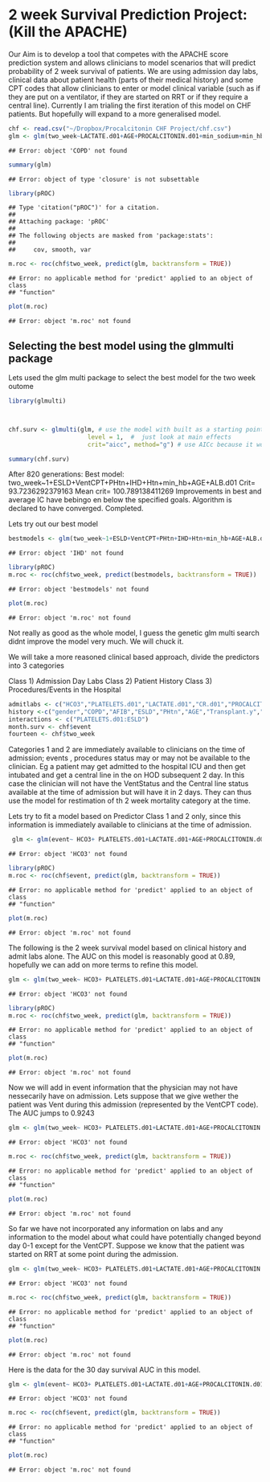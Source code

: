 2 week Survival Prediction Project: (Kill the APACHE)
========================================================

Our Aim is to develop a tool that competes with the APACHE score prediction system and allows clinicians to model scenarios that will predict probability of 2 week survival of patients. We are using admission day labs, clinical data about patient health (parts of their medical history) and some CPT codes that allow clinicians to enter or model clinical variable (such as if they are put on a ventilator, if they are started on RRT or if they require a central line). Currently I am trialing the first iteration of this model on CHF patients. But hopefully will expand to a more generalised model.



```r
chf <- read.csv("~/Dropbox/Procalcitonin CHF Project/chf.csv")
glm <- glm(two_week~LACTATE.d01+AGE+PROCALCITONIN.d01+min_sodium+min_hb+gender+devaki+rrtbin+COPD+CR.d01+AFIB+ALB.d01+ESLD+PHtn+Transplant.y+IHD+VentCPT+CatheterCPT, data=chf, family=binomial(link=logit), na.action=na.exclude)
```

```
## Error: object 'COPD' not found
```

```r
summary(glm)
```

```
## Error: object of type 'closure' is not subsettable
```

```r
library(pROC)
```

```
## Type 'citation("pROC")' for a citation.
## 
## Attaching package: 'pROC'
## 
## The following objects are masked from 'package:stats':
## 
##     cov, smooth, var
```

```r
m.roc <- roc(chf$two_week, predict(glm, backtransform = TRUE))
```

```
## Error: no applicable method for 'predict' applied to an object of class
## "function"
```

```r
plot(m.roc)
```

```
## Error: object 'm.roc' not found
```

## Selecting the best model using the glmmulti package

Lets used the glm multi package to select the best model for the two week outome


```r
library(glmulti)



chf.surv <- glmulti(glm, # use the model with built as a starting point
                      level = 1,  #  just look at main effects
                      crit="aicc", method="g") # use AICc because it works better than AIC for small sample sizes)

summary(chf.surv)
```

After 820 generations:
Best model: two_week~1+ESLD+VentCPT+PHtn+IHD+Htn+min_hb+AGE+ALB.d01
Crit= 93.7236292379163
Mean crit= 100.789138411269
Improvements in best and average IC have bebingo en below the specified goals.
Algorithm is declared to have converged.
Completed.


Lets try out our  best model

```r
bestmodels <- glm(two_week~1+ESLD+VentCPT+PHtn+IHD+Htn+min_hb+AGE+ALB.d01 ,data=chf, family=binomial(link=logit), na.action=na.exclude)
```

```
## Error: object 'IHD' not found
```

```r
library(pROC)
m.roc <- roc(chf$two_week, predict(bestmodels, backtransform = TRUE))
```

```
## Error: object 'bestmodels' not found
```

```r
plot(m.roc)
```

```
## Error: object 'm.roc' not found
```
Not really as good as the whole model, I guess the genetic glm multi search didnt improve the model very much. We will chuck it. 

We will take a more reasoned clinical based approach, divide the predictors into 3 categories

Class 1) Admission Day Labs
Class 2) Patient History
Class 3) Procedures/Events in the Hospital


```r
admitlabs <- c("HCO3","PLATELETS.d01","LACTATE.d01","CR.d01","PROCALCITONIN.d01","ALB.d01","min_sodium","min_hb")
history <-c("gender","COPD","AFIB","ESLD","PHtn","AGE","Transplant.y","CHFTYPE","IHD")
interactions <- c("PLATELETS.d01:ESLD")
month.surv <- chf$event
fourteen <- chf$two_week
```

Categories 1 and 2 are immediately available to clinicians on the time of admission; events , procedures status may or may not be available to the clinician. Eg a patient may get admitted to the hospital ICU and then get intubated and get a central line in the on HOD subsequent 2 day. In this case the clinician will not have the VentStatus and the Central line status available at the time of admission but will have it in 2 days. They can thus use the model for restimation of th 2 week mortality category at the time.

Lets try to fit a model based on Predictor Class 1 and 2 only, since this information is immediately available to clinicians at the time of admission.


```r
 glm <- glm(event~ HCO3+ PLATELETS.d01+LACTATE.d01+AGE+PROCALCITONIN.d01+min_sodium+min_hb+gender+COPD+CR.d01+AFIB+ALB.d01+ESLD+PHtn+Transplant.y+IHD+PLATELETS.d01:ESLD, data=chf, family=binomial(link=logit), na.action=na.exclude)
```

```
## Error: object 'HCO3' not found
```

```r
library(pROC)
m.roc <- roc(chf$event, predict(glm, backtransform = TRUE))
```

```
## Error: no applicable method for 'predict' applied to an object of class
## "function"
```

```r
plot(m.roc)
```

```
## Error: object 'm.roc' not found
```

The following is the 2 week survival model based on clinical history and admit labs alone. The AUC on this model is reasonably good at 0.89, hopefully we can add on more terms to refine this model.


```r
glm <- glm(two_week~ HCO3+ PLATELETS.d01+LACTATE.d01+AGE+PROCALCITONIN.d01+min_sodium+min_hb+gender+COPD+CR.d01+AFIB+ALB.d01+ESLD+PHtn+Transplant.y+IHD+PLATELETS.d01:ESLD+CHFTYPE, data=chf, family=binomial(link=logit), na.action=na.exclude)
```

```
## Error: object 'HCO3' not found
```

```r
library(pROC)
m.roc <- roc(chf$two_week, predict(glm, backtransform = TRUE))
```

```
## Error: no applicable method for 'predict' applied to an object of class
## "function"
```

```r
plot(m.roc)
```

```
## Error: object 'm.roc' not found
```

Now we will add in event information that the physician may not have nessecarily have on admission. Lets suppose that we give wether the patient was Vent during this admission (represented by the VentCPT code). The AUC jumps to 0.9243


```r
glm <- glm(two_week~ HCO3+ PLATELETS.d01+LACTATE.d01+AGE+PROCALCITONIN.d01+min_sodium+min_hb+gender+COPD+CR.d01+AFIB+ALB.d01+ESLD+PHtn+Transplant.y+IHD+PLATELETS.d01:ESLD+CHFTYPE+VentCPT, data=chf, family=binomial(link=logit), na.action=na.exclude)
```

```
## Error: object 'HCO3' not found
```

```r
m.roc <- roc(chf$two_week, predict(glm, backtransform = TRUE))
```

```
## Error: no applicable method for 'predict' applied to an object of class
## "function"
```

```r
plot(m.roc)
```

```
## Error: object 'm.roc' not found
```

So far we have not incorporated any information on labs and any information to the model about what could have potentially changed beyond day 0-1 except for the VentCPT.
Suppose we know that the patient was started on RRT at some point during the admission.

```r
glm <- glm(two_week~ HCO3+ PLATELETS.d01+LACTATE.d01+AGE+PROCALCITONIN.d01+min_sodium+min_hb+gender+COPD+CR.d01+AFIB+ALB.d01+ESLD+PHtn+Transplant.y+IHD+PLATELETS.d01:ESLD+CHFTYPE+rifle3+VentCPT, data=chf, family=binomial(link=logit), na.action=na.exclude)
```

```
## Error: object 'HCO3' not found
```

```r
m.roc <- roc(chf$two_week, predict(glm, backtransform = TRUE))
```

```
## Error: no applicable method for 'predict' applied to an object of class
## "function"
```

```r
plot(m.roc)
```

```
## Error: object 'm.roc' not found
```


Here is the data for the 30 day survival AUC in this model.

```r
glm <- glm(event~ HCO3+ PLATELETS.d01+LACTATE.d01+AGE+PROCALCITONIN.d01+min_sodium+min_hb+gender+COPD+CR.d01+AFIB+ALB.d01+ESLD+PHtn+Transplant.y+IHD+PLATELETS.d01:ESLD+CHFTYPE+rifle3+VentCPT, data=chf, family=binomial(link=logit), na.action=na.exclude)
```

```
## Error: object 'HCO3' not found
```

```r
m.roc <- roc(chf$event, predict(glm, backtransform = TRUE))
```

```
## Error: no applicable method for 'predict' applied to an object of class
## "function"
```

```r
plot(m.roc)
```

```
## Error: object 'm.roc' not found
```
